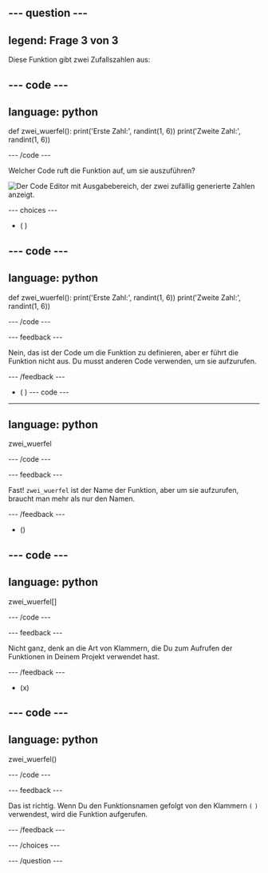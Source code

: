 --- question ---
---
legend: Frage 3 von 3
---

Diese Funktion gibt zwei Zufallszahlen aus:

--- code ---
---
language: python
---

def zwei_wuerfel():
    print('Erste Zahl:', randint(1, 6))
    print('Zweite Zahl:', randint(1, 6))

--- /code ---

Welcher Code ruft die Funktion auf, um sie auszuführen?

![Der Code Editor mit Ausgabebereich, der zwei zufällig generierte Zahlen anzeigt.](images/quiz3.png)

--- choices ---

- ( )

--- code ---
---
language: python
---

def zwei_wuerfel():
    print('Erste Zahl:', randint(1, 6))
    print('Zweite Zahl:', randint(1, 6))

--- /code ---

 --- feedback ---

 Nein, das ist der Code um die Funktion zu definieren, aber er führt die Funktion nicht aus. Du musst anderen Code verwenden, um sie aufzurufen.

 --- /feedback ---

- ( )
--- code ---
---
language: python
---

zwei_wuerfel

--- /code ---

 --- feedback ---

Fast! `zwei_wuerfel` ist der Name der Funktion, aber um sie aufzurufen, braucht man mehr als nur den Namen.

 --- /feedback ---

- ()

--- code ---
---
language: python
---

zwei_wuerfel[]

--- /code ---

 --- feedback ---

 Nicht ganz, denk an die Art von Klammern, die Du zum Aufrufen der Funktionen in Deinem Projekt verwendet hast.

 --- /feedback ---

- (x)

--- code ---
---
language: python
---

zwei_wuerfel()

--- /code ---

 --- feedback ---

 Das ist richtig. Wenn Du den Funktionsnamen gefolgt von den Klammern `(` `)` verwendest, wird die Funktion aufgerufen.

 --- /feedback ---

--- /choices ---

--- /question ---
